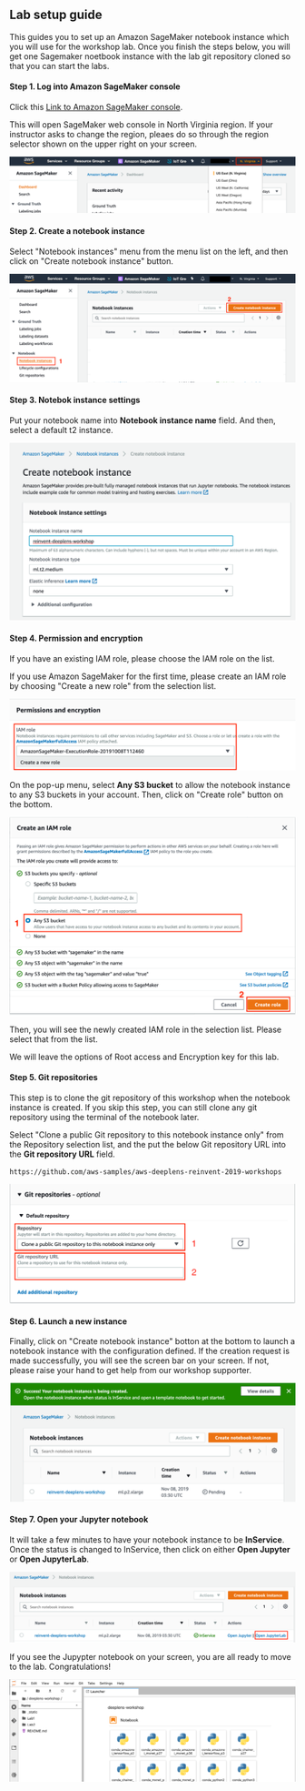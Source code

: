 ## Lab setup guide

This guides you to set up an Amazon SageMaker notebook instance which you will use for the workshop lab. Once you finish the steps below, you will get one Sagemaker noetbook instance with the lab git repository cloned so that you can start the labs.

#### Step 1. Log into Amazon SageMaker console

Click this <a href="https://console.aws.amazon.com/sagemaker/home?region=us-east-1" target="_blank">Link to Amazon SageMaker console</a>.

This will open SageMaker web console in North Virginia region. If your instructor asks to change the region, pleaes do so through the region selector shown on the upper right on your screen.

![l400-lab0-1](../AIM405-Advanced/lab0/images/l400-lab0-1.png)



#### Step 2. Create a notebook instance

Select "Notebook instances" menu from the menu list on the left, and then click on "Create notebook instance" button.

![l400-lab0-2](../AIM405-Advanced/lab0/images/l400-lab0-2.png)

#### Step 3. Notebok instance settings

Put your notebook name into **Notebook instance name** field. And then, select a default t2 instance. 
<!---choose GPU ML instance type from the **Notebook instance type** list. GPU is needed because an image classification model using MobileNet will be trained. If you cannot choose GPU for some reason, you can still do the lab but the training will be much slower. --->

![l400-lab0-3](../AIM405-Advanced/lab0/images/l400-lab0-3-2.png)

#### Step 4. Permission and encryption

If you have an existing IAM role, please choose the IAM role on the list.

If you use Amazon SageMaker for the first time, please create an IAM role by choosing "Create a new role" from the selection list.

![l400-lab0-4](../AIM405-Advanced/lab0/images/l400-lab0-4.png)

On the pop-up menu, select **Any S3 bucket** to allow the notebook instance to any S3 buckets in your account. Then, click on "Create role" button on the bottom.

![l400-lab0-4](../AIM405-Advanced/lab0/images/l400-lab0-4-2.png)

Then, you will see the newly created IAM role in the selection list. Please select that from the list.

We will leave the options of Root access and Encryption key for this lab.

#### Step 5. Git repositories

This step is to clone the git repository of this workshop when the notebook instance is created. If you skip this step, you can still clone any git repository using the terminal of the notebook later.

Select "Clone a public Git repository to this notebook instance only" from the Repository selection list, and the put the below Git repository URL into the **Git repository URL** field.

```
https://github.com/aws-samples/aws-deeplens-reinvent-2019-workshops
```

![l400-lab0-5](../AIM405-Advanced/lab0/images/l400-lab0-5.png)

#### Step 6. Launch a new instance

Finally, click on "Create notebook instance" botton at the bottom to launch a notebook instance with the configuration defined. If the creation request is made successfully, you will see the screen bar on your screen. If not, please raise your hand to get help from our workshop supporter.

![l400-lab0-6](../AIM405-Advanced/lab0/images/l400-lab0-6.png)

#### Step 7. Open your Jupyter notebook

It will take a few minutes to have your notebook instance to be **InService**. Once the status is changed to InService, then click on either **Open Jupyter** or **Open JupyterLab**.

![l400-lab0-7](../AIM405-Advanced/lab0/images/l400-lab0-7.png)

If you see the Jupypter notebook on your screen, you are all ready to move to the lab. Congratulations!


![l400-lab0-7](../AIM405-Advanced/lab0/images/l400-lab0-7-2.png)
